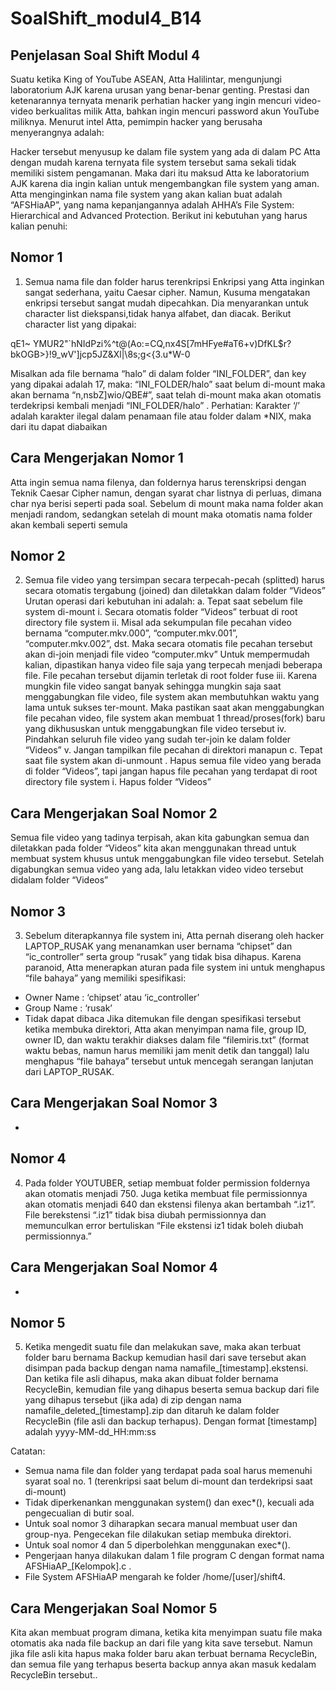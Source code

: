 # SoalShift_modul4_B14

## Penjelasan Soal Shift Modul 4

Suatu ketika King of YouTube ASEAN, Atta Halilintar, mengunjungi laboratorium AJK karena urusan yang benar-benar genting. Prestasi dan ketenarannya ternyata menarik perhatian hacker yang ingin mencuri video-video berkualitas milik Atta, bahkan ingin mencuri password akun YouTube miliknya. Menurut intel Atta, pemimpin hacker yang berusaha menyerangnya adalah:

 

Hacker tersebut menyusup ke dalam file system yang ada di dalam PC Atta dengan mudah karena ternyata file system tersebut sama sekali tidak memiliki sistem pengamanan. Maka dari itu maksud Atta ke laboratorium AJK karena dia ingin kalian untuk mengembangkan file system yang aman.
Atta menginginkan nama file system yang akan kalian buat adalah “AFSHiaAP”, yang nama kepanjangannya adalah AHHA’s File System: Hierarchical and Advanced Protection. Berikut ini kebutuhan yang harus kalian penuhi:


## Nomor 1

1.	Semua nama file dan folder harus terenkripsi
Enkripsi yang Atta inginkan sangat sederhana, yaitu Caesar cipher. Namun, Kusuma mengatakan enkripsi tersebut sangat mudah dipecahkan. Dia menyarankan untuk character list diekspansi,tidak hanya alfabet, dan diacak. Berikut character list yang dipakai:

qE1~ YMUR2"`hNIdPzi%^t@(Ao:=CQ,nx4S[7mHFye#aT6+v)DfKL$r?bkOGB>}!9_wV']jcp5JZ&Xl|\8s;g<{3.u*W-0

Misalkan ada file bernama “halo” di dalam folder “INI_FOLDER”, dan key yang dipakai adalah 17, maka:
“INI_FOLDER/halo” saat belum di-mount maka akan bernama “n,nsbZ]wio/QBE#”, saat telah di-mount maka akan otomatis terdekripsi kembali menjadi “INI_FOLDER/halo” .
Perhatian: Karakter ‘/’ adalah karakter ilegal dalam penamaan file atau folder dalam *NIX, maka dari itu dapat diabaikan


## Cara Mengerjakan Nomor 1

Atta ingin semua nama filenya, dan foldernya harus terenskripsi dengan Teknik Caesar Cipher namun, dengan syarat char listnya di perluas, dimana char nya berisi seperti pada soal. Sebelum di mount maka nama folder akan menjadi random, sedangkan setelah di mount maka otomatis nama folder akan kembali seperti semula


## Nomor 2

2.	Semua file video yang tersimpan secara terpecah-pecah (splitted) harus secara otomatis tergabung (joined) dan diletakkan dalam folder “Videos”
Urutan operasi dari kebutuhan ini adalah:
a.	Tepat saat sebelum file system di-mount
i.	Secara otomatis folder “Videos” terbuat di root directory file system
ii.	Misal ada sekumpulan file pecahan video bernama “computer.mkv.000”, “computer.mkv.001”, “computer.mkv.002”, dst. Maka secara otomatis file pecahan tersebut akan di-join menjadi file video “computer.mkv”
Untuk mempermudah kalian, dipastikan hanya video file saja yang terpecah menjadi beberapa file. File pecahan tersebut dijamin terletak di root folder fuse
iii.	Karena mungkin file video sangat banyak sehingga mungkin saja saat menggabungkan file video, file system akan membutuhkan waktu yang lama untuk sukses ter-mount. Maka pastikan saat akan menggabungkan file pecahan video, file system akan membuat 1 thread/proses(fork) baru yang dikhususkan untuk menggabungkan file video tersebut
iv.	Pindahkan seluruh file video yang sudah ter-join ke dalam folder “Videos”
v.	Jangan tampilkan file pecahan di direktori manapun
c.	Tepat saat file system akan di-unmount
 .	Hapus semua file video yang berada di folder “Videos”, tapi jangan hapus file pecahan yang terdapat di root directory file system
i.	Hapus folder “Videos” 


## Cara Mengerjakan Soal Nomor 2
Semua file video yang tadinya terpisah, akan kita gabungkan semua dan diletakkan pada folder “Videos” kita akan menggunakan thread untuk membuat system khusus untuk menggabungkan file video tersebut. Setelah digabungkan semua video yang ada, lalu letakkan video video tersebut didalam folder “Videos”


## Nomor 3

3.	Sebelum diterapkannya file system ini, Atta pernah diserang oleh hacker LAPTOP_RUSAK yang menanamkan user bernama “chipset” dan “ic_controller” serta group “rusak” yang tidak bisa dihapus. Karena paranoid, Atta menerapkan aturan pada file system ini untuk menghapus “file bahaya” yang memiliki spesifikasi:
-	Owner Name 	: ‘chipset’ atau ‘ic_controller’
-	Group Name	: ‘rusak’
-	Tidak dapat dibaca
Jika ditemukan file dengan spesifikasi tersebut ketika membuka direktori, Atta akan menyimpan nama file, group ID, owner ID, dan waktu terakhir diakses dalam file “filemiris.txt” (format waktu bebas, namun harus memiliki jam menit detik dan tanggal) lalu menghapus “file bahaya” tersebut untuk mencegah serangan lanjutan dari LAPTOP_RUSAK.


## Cara Mengerjakan Soal Nomor 3

-


## Nomor 4

4.	Pada folder YOUTUBER, setiap membuat folder permission foldernya akan otomatis menjadi 750. Juga ketika membuat file permissionnya akan otomatis menjadi 640 dan ekstensi filenya akan bertambah “.iz1”. File berekstensi “.iz1” tidak bisa diubah permissionnya dan memunculkan error bertuliskan “File ekstensi iz1 tidak boleh diubah permissionnya.”


## Cara Mengerjakan Soal Nomor 4

-


## Nomor 5

5.	Ketika mengedit suatu file dan melakukan save, maka akan terbuat folder baru bernama Backup kemudian hasil dari save tersebut akan disimpan pada backup dengan nama namafile_[timestamp].ekstensi. Dan ketika file asli dihapus, maka akan dibuat folder bernama RecycleBin, kemudian file yang dihapus beserta semua backup dari file yang dihapus tersebut (jika ada) di zip dengan nama namafile_deleted_[timestamp].zip dan ditaruh ke dalam folder RecycleBin (file asli dan backup terhapus). Dengan format [timestamp] adalah yyyy-MM-dd_HH:mm:ss

Catatan: 

-	Semua nama file dan folder yang terdapat pada soal harus memenuhi syarat soal no. 1 (terenkripsi saat belum di-mount dan terdekripsi saat di-mount)
-	Tidak diperkenankan menggunakan system() dan exec*(), kecuali ada pengecualian di butir soal.
- Untuk soal nomor 3 diharapkan secara manual membuat user dan group-nya. Pengecekan file dilakukan setiap membuka direktori.
-	Untuk soal nomor 4 dan 5 diperbolehkan menggunakan exec*().
-	Pengerjaan hanya dilakukan dalam 1 file program C dengan format nama AFSHiaAP_[Kelompok].c . 
-	File System AFSHiaAP mengarah ke folder /home/[user]/shift4.


## Cara Mengerjakan Soal Nomor 5

Kita akan membuat program dimana, ketika kita menyimpan suatu file maka otomatis aka nada file backup an dari file yang kita save tersebut. Namun jika file asli kita hapus maka folder baru akan terbuat bernama RecycleBin, dan semua file yang terhapus beserta backup annya akan masuk kedalam RecycleBin tersebut..


